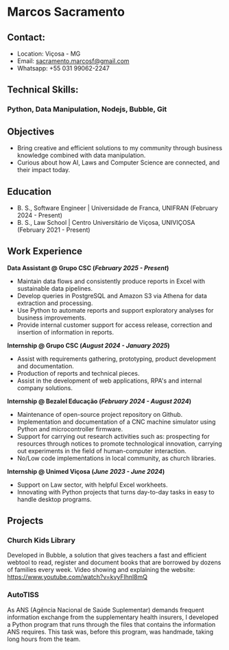 # Marcos Sacramento

## Contact:
- Location: Viçosa - MG
- Email: sacramento.marcosf@gmail.com
- Whatsapp: +55 031 99062-2247

## Technical Skills:
### Python, Data Manipulation, Nodejs, Bubble, Git

## Objectives
- Bring creative and efficient solutions to my community through business knowledge combined with data manipulation.
- Curious about how AI, Laws and Computer Science are connected, and their impact today.

## Education						       		
- B. S., Software Engineer | Universidade de Franca, UNIFRAN (February 2024 - Present)
- B. S., Law School        | Centro Universitário de Viçosa, UNIVIÇOSA (February 2021 - Present)

## Work Experience

**Data Assistant @ Grupo CSC (_February 2025 - Present_)**
- Maintain data flows and consistently produce reports in Excel with sustainable data pipelines.
- Develop queries in PostgreSQL and Amazon S3 via Athena for data extraction and processing.
- Use Python to automate reports and support exploratory analyses for business improvements.
- Provide internal customer support for access release, correction and insertion of information in reports.


**Internship @ Grupo CSC (_August 2024 - January 2025_)**
- Assist with requirements gathering, prototyping, product development and documentation.
- Production of reports and technical pieces.
- Assist in the development of web applications, RPA's and internal company solutions.


**Internship @ Bezalel Educação (_February 2024 - August 2024_)**
- Maintenance of open-source project repository on Github.
- Implementation and documentation of a CNC machine simulator using Python and microcontroller firmware.
- Support for carrying out research activities such as: prospecting for resources through notices to promote technological innovation, carrying out experiments in the field of human-computer interaction.
- No/Low code implementations in local community, as church libraries.

**Internship @ Unimed Viçosa (_June 2023 - June 2024_)**
- Support on Law sector, with helpful Excel workheets.
- Innovating with Python projects that turns day-to-day tasks in easy to handle desktop programs.

## Projects
### Church Kids Library

Developed in Bubble, a solution that gives teachers a fast and efficient webtool to read, register and document books that are borrowed by dozens of families every week. Video showing and explaining the website:
https://www.youtube.com/watch?v=kvyFlhnl8mQ

### AutoTISS

As ANS (Agência Nacional de Saúde Suplementar) demands frequent information exchange from the supplementary health insurers, I developed a Python program that runs through the files that contains the information ANS requires. This task was, before this program, was handmade, taking long hours from the team.
